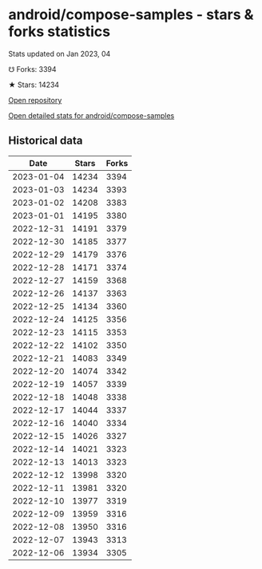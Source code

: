 # android/compose-samples - stars & forks statistics

Stats updated on Jan 2023, 04

☋ Forks: 3394

★ Stars: 14234

[Open repository](https://github.com/android/compose-samples)

[Open detailed stats for android/compose-samples](https://reviewgithub.com/rep/android/compose-samples)

## Historical data
| Date | Stars | Forks |
|------|-------|-------|
| 2023-01-04 | 14234 | 3394 | 
| 2023-01-03 | 14234 | 3393 | 
| 2023-01-02 | 14208 | 3383 | 
| 2023-01-01 | 14195 | 3380 | 
| 2022-12-31 | 14191 | 3379 | 
| 2022-12-30 | 14185 | 3377 | 
| 2022-12-29 | 14179 | 3376 | 
| 2022-12-28 | 14171 | 3374 | 
| 2022-12-27 | 14159 | 3368 | 
| 2022-12-26 | 14137 | 3363 | 
| 2022-12-25 | 14134 | 3360 | 
| 2022-12-24 | 14125 | 3356 | 
| 2022-12-23 | 14115 | 3353 | 
| 2022-12-22 | 14102 | 3350 | 
| 2022-12-21 | 14083 | 3349 | 
| 2022-12-20 | 14074 | 3342 | 
| 2022-12-19 | 14057 | 3339 | 
| 2022-12-18 | 14048 | 3338 | 
| 2022-12-17 | 14044 | 3337 | 
| 2022-12-16 | 14040 | 3334 | 
| 2022-12-15 | 14026 | 3327 | 
| 2022-12-14 | 14021 | 3323 | 
| 2022-12-13 | 14013 | 3323 | 
| 2022-12-12 | 13998 | 3320 | 
| 2022-12-11 | 13981 | 3320 | 
| 2022-12-10 | 13977 | 3319 | 
| 2022-12-09 | 13959 | 3316 | 
| 2022-12-08 | 13950 | 3316 | 
| 2022-12-07 | 13943 | 3313 | 
| 2022-12-06 | 13934 | 3305 | 

